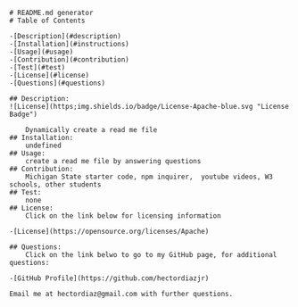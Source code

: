 
    # README.md generator
    # Table of Contents

    -[Description](#description)
    -[Installation](#instructions)
    -[Usage](#usage)
    -[Contribution](#contribution)
    -[Test](#test)
    -[License](#license)
    -[Questions](#questions)

    ## Description:
    ![License](https;img.shields.io/badge/License-Apache-blue.svg "License Badge")

        Dynamically create a read me file
    ## Installation:
        undefined
    ## Usage:
        create a read me file by answering questions 
    ## Contribution:
        Michigan State starter code, npm inquirer,  youtube videos, W3 schools, other students
    ## Test:
        none
    ## License:
        Click on the link below for licensing information

    -[License](https://opensource.org/licenses/Apache)

    ## Questions:
        Click on the link belwo to go to my GitHub page, for additional questions:

    -[GitHub Profile](https://github.com/hectordiazjr)

    Email me at hectordiaz@gmail.com with further questions.
    